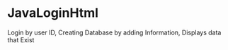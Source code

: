 # JavaLoginHtml
Login by user ID, Creating Database by adding Information, Displays data that Exist 
